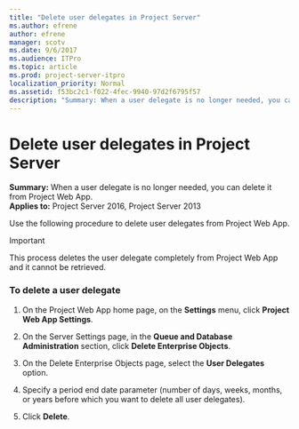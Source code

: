 ```yaml
---
title: "Delete user delegates in Project Server"
ms.author: efrene
author: efrene
manager: scotv
ms.date: 9/6/2017
ms.audience: ITPro
ms.topic: article
ms.prod: project-server-itpro
localization_priority: Normal
ms.assetid: f53bc2c1-f022-4fec-9940-97d2f6795f57
description: "Summary: When a user delegate is no longer needed, you can delete it from Project Web App."
---
```


# Delete user delegates in Project Server
 
 **Summary:** When a user delegate is no longer needed, you can delete it from Project Web App.<br/>
**Applies to:** Project Server 2016, Project Server 2013
  
Use the following procedure to delete user delegates from Project Web App.
  
> [!IMPORTANT]
> This process deletes the user delegate completely from Project Web App and it cannot be retrieved. 
  
### To delete a user delegate

1. On the Project Web App home page, on the **Settings** menu, click **Project Web App Settings**.
    
2. On the Server Settings page, in the **Queue and Database Administration** section, click **Delete Enterprise Objects**.
    
3. On the Delete Enterprise Objects page, select the **User Delegates** option.
    
4. Specify a period end date parameter (number of days, weeks, months, or years before which you want to delete all user delegates).
    
5. Click **Delete**.
    

